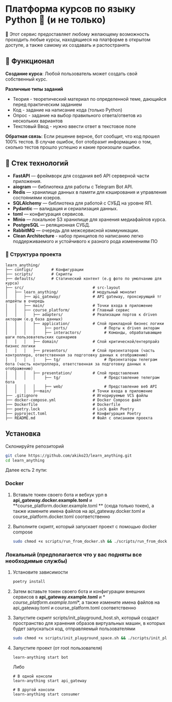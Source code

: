 # Платформа курсов по языку Python 🐍 (и не только)

🤖 Этот сервис предоставляет любому желающему возможность проходить любые курсы, находящиеся на платформе в открытом
доступе, а также самому их создавать и распостранять

## 📜 Функционал

**Создание курса**: Любой пользователь может создать свой собственный курс.

**Различные типы заданий**

- Теория - теоретический материал по определенной теме, дающийся перед практическим заданием
- Код - задание на написание кода (только Python)
- Опрос - задание на выбор правильного ответа/ответов из нескольких вариантов
- Текстовый Ввод - нужно ввести ответ в текстовое поле

**Обратная связь**: Если решение верное, бот сообщит, что код прошел 100% тестов. В случае ошибок, бот отобразит
информацию о том, сколько тестов прошло успешно и какие произошли ошибки.

## 🔧 Стек технологий

- **FastAPI** — фреймворк для создания веб API серверной части приложения.
- **aiogram** — библиотека для работы с Telegram Bot API.
- **Redis** — хранилище данных в памяти для кэширования и управления состояниями юзеров.
- **SQLAlchemy** — библиотека для работой с СУБД на уровне ЯП.
- **Pydantic** — валидация и сериализация данных.
- **toml** — конфигурация сервисов.
- **Minio** — локальное S3 хранилище для хранения медиафайлов курса.
- **PostgreSQL** — реляционная СУБД.
- **RabbitMQ** — очередь для межсервисной коммуникации.
- **Clean Architecture** - набор принципов по написанию легко поддерживаемого и устойчивого к разного рода изменениям ПО

### 📂 Структура проекта

```
learn_anything/  
├── configs/        # Конфигурации  
├── scripts/        # Скрипты   
├── defaults/       # Статический контент (e.g фото по умолчанию для курса)          
├── src/                              # src-layout
│   ├── learn_anything/               # модульный монолит
│   │   ├── api_gateway/              # API gateway, проксирующий тг апдейты в очередь
│   │   ├── main/                     # Точки входа в приложение
│   │   ├── course_platform/          # Главный сервис  
│   │   │   ├── adapters/             # Реализации портов к driven акторам (e.g база данных)  
│   │   │   ├── application/          # Слой прикладной бизнес логики
│   │   │   │    ├── ports/                # Порты к driven акторам
│   │   │   │    ├── interactors/          # Команды, обрабатывающие шаги пользовательских сценариев
│   │   │   ├── domain/               # Слой критической/ентерпрайз бизнес логики
│   │   │   ├── presentors/           # Слой презентаторов (часть контроллера, ответственная за подготовку данных к отображению)
│   │   │   │    ├── tg/                   # Презентаторы телеграм бота (часть контроллера, ответственная за подготовку данных к отображению)
│   │   │   ├── presentation/         # Слой представления
│   │   │   │    ├── tg/                   # Представление телеграм бота
│   │   │   │    ├── web/                  # Представление веб API
│   │   │   ├──main/                  # Точки входа в приложение
├── .gitignore                        # Игнорируемые VCS файлы  
├── docker-compose.yml                # Docker Compose файл  
├── Dockerfile                        # Dockerfile  
├── poetry.lock                       # Lock файл Poetry  
├── pyproject.toml                    # Конфигурация Poetry  
├── README.md                         # Файл с описанием проекта  
```

## Установка

Склонируйте репозиторий

```bash
git clone https://github.com/akiko23/learn_anything.git
cd learn_anything
```

Далее есть 2 пути:

### Docker

1. Вставьте токен своего бота и вебхук урл в **api_gateway.docker.example.toml** и **course_platform.docker.example.toml
   ** (сюда только токен), а также измените
   имена файлов на api_gateway.docker.toml и course_platform.docker.toml соответственно


2. Выполните скрипт, который запускает проект с помощью docker compose
    ```bash
    sudo chmod +x scripts/run_from_docker.sh && ./scripts/run_from_docker.sh
    ```

### Локальный (предполагается что у вас подняты все необходимые службы)

1. Установите зависимости
    ```bash
    poetry install
    ```

2. Затем вставьте токен своего бота и конфигурации внешних сервисов в **api_gateway.example.toml** и *
   *course_platform.example.toml**, а также измените
   имена файлов на api_gateway.toml и course_platform.toml соответственно


3. Запустите скрипт scripts/init_playground_host.sh, который создаст пространство для хранения образов виртуальных машин, в которых будет запускаться код, отправляемый пользователями

   ```bash
   sudo chmod +x scripts/init_playground_space.sh && ./scripts/init_playground_host.sh
   ```

4. Запустите проект (от root пользователя)
   ```
   learn-anything start bot
   ```
   Либо
   ```
   # В одной консоли
   learn-anything start api_gateway
   
   # В другой консоли
   learn-anything start consumer
   ```
